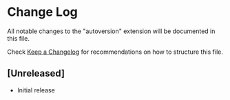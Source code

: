# Change Log

All notable changes to the "autoversion" extension will be documented in this file.

Check [Keep a Changelog](http://keepachangelog.com/) for recommendations on how to structure this file.

## [Unreleased]

- Initial release